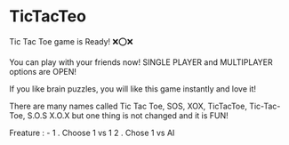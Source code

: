 # TicTacTeo



Tic Tac Toe game is Ready! ❌⭕❌

You can play with your friends now! SINGLE PLAYER and MULTIPLAYER options are OPEN!

If you like brain puzzles, you will like this game instantly and love it!

There are many names called Tic Tac Toe, SOS, XOX, TicTacToe, Tic-Tac-Toe, S.O.S X.O.X but one thing is not changed and it is FUN!

Freature : - 
1 . Choose 1 vs 1
2 . Chose 1 vs AI
